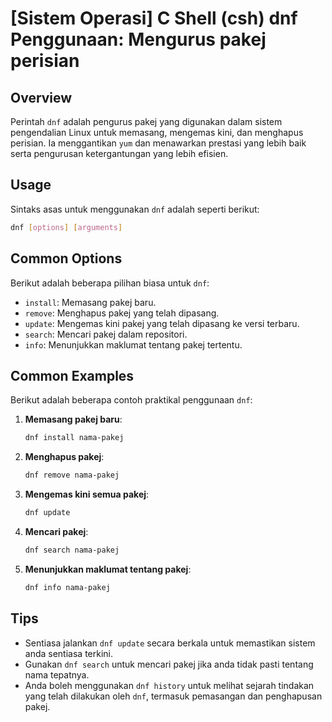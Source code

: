 # [Sistem Operasi] C Shell (csh) dnf Penggunaan: Mengurus pakej perisian

## Overview
Perintah `dnf` adalah pengurus pakej yang digunakan dalam sistem pengendalian Linux untuk memasang, mengemas kini, dan menghapus perisian. Ia menggantikan `yum` dan menawarkan prestasi yang lebih baik serta pengurusan ketergantungan yang lebih efisien.

## Usage
Sintaks asas untuk menggunakan `dnf` adalah seperti berikut:

```bash
dnf [options] [arguments]
```

## Common Options
Berikut adalah beberapa pilihan biasa untuk `dnf`:

- `install`: Memasang pakej baru.
- `remove`: Menghapus pakej yang telah dipasang.
- `update`: Mengemas kini pakej yang telah dipasang ke versi terbaru.
- `search`: Mencari pakej dalam repositori.
- `info`: Menunjukkan maklumat tentang pakej tertentu.

## Common Examples
Berikut adalah beberapa contoh praktikal penggunaan `dnf`:

1. **Memasang pakej baru**:
   ```bash
   dnf install nama-pakej
   ```

2. **Menghapus pakej**:
   ```bash
   dnf remove nama-pakej
   ```

3. **Mengemas kini semua pakej**:
   ```bash
   dnf update
   ```

4. **Mencari pakej**:
   ```bash
   dnf search nama-pakej
   ```

5. **Menunjukkan maklumat tentang pakej**:
   ```bash
   dnf info nama-pakej
   ```

## Tips
- Sentiasa jalankan `dnf update` secara berkala untuk memastikan sistem anda sentiasa terkini.
- Gunakan `dnf search` untuk mencari pakej jika anda tidak pasti tentang nama tepatnya.
- Anda boleh menggunakan `dnf history` untuk melihat sejarah tindakan yang telah dilakukan oleh `dnf`, termasuk pemasangan dan penghapusan pakej.